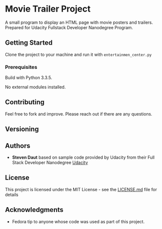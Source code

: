 # Movie Trailer Project

A small program to display an HTML page with movie posters and trailers. Prepared for Udacity Fullstack Developer Nanodegree Program.

## Getting Started

Clone the project to your machine and run it with `entertainmen_center.py`

### Prerequisites

Build with Python 3.3.5. 

No external modules installed. 


## Contributing

Feel free to fork and improve. Please reach out if there are any questions. 

## Versioning



## Authors

* **Steven Daut** based on sample code provided by Udacity from their Full Stack Developer Nanodegree [Udacity](https://udacity.com)

## License

This project is licensed under the MIT License - see the [LICENSE.md](LICENSE.md) file for details

## Acknowledgments

* Fedora tip to anyone whose code was used as part of this project. 
